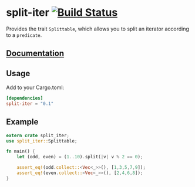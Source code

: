 # split-iter [![Build Status](https://travis-ci.org/Mixthos/split-iter.svg?branch=master)](https://travis-ci.org/Mixthos/split-iter)

Provides the trait `Splittable`, which allows you to split an iterator
according to a `predicate`.

## [Documentation](http://mixthos.github.com/split-iter)

## Usage

Add to your Cargo.toml:

```toml
[dependencies]
split-iter = "0.1"
```

## Example

```rust
extern crate split_iter;
use split_iter::Splittable;

fn main() {
	let (odd, even) = (1..10).split(|v| v % 2 == 0);

	assert_eq!(odd.collect::<Vec<_>>(), [1,3,5,7,9]);
	assert_eq!(even.collect::<Vec<_>>(), [2,4,6,8]);
}
```
